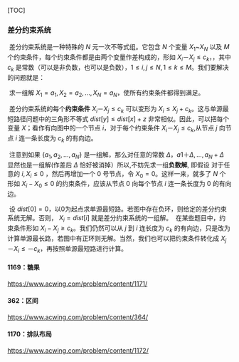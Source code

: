 [TOC]

### 差分约束系统

​		差分约束系统是一种特殊的 $N$ 元一次不等式组。它包含 $N$  个变量 $X_1$~$X_N$ 以及 $M$ 个约束条件，每个约束条件都是由两个变量作差构成的，形如 $X_i－X_j ≤ c_k$，，其中 $c_k$ 是常数（可以是非负数，也可以是负数），$1 ≤ i,j ≤ N,1 ≤ k ≤ M$。我们要解决的问题就是：

​		求一组解 $X_1 = a_1,X_2 = a_2 ,...,X_N = a_N$，使所有约束条件都得到满足。

​		差分约束系统的每个**约束条件** $X_i－X_j ≤ c_k$ 可以变形为 $X_i ≤ X_j + c_k$。这与单源最短路径问题中的三角形不等式 $dist[y] ≤ dist[x]+z$ 非常相似。因此，可以把每个变量 $X$；看作有向图中的一个节点 $i$，对于每个约束条件 $X_i－X_j ≤ c_k$,从节点 $j$ 向节点  $i$  连一条长度为 $c_k$ 的有向边。

​		注意到如果 $\{a_1,a_2, … ,a_N\}$ 是一组解，那么对任意的常数 $Δ$，${a1＋Δ,…,a_N+Δ}$   显然也是一组解(作差后 $Δ$ 恰好被消掉）所以,不妨先求一组**负数解**, 即假设  对于任意的 $i,X_i≤0$ ，然后再增加一个 $0$ 号节点，令 $X_0=0$。这样一来，就多了 $N$ 个形如 $X_i-X_0≤0$ 的约束条件，应该从节点 $0$ 向每个节点 $i$ 连一条长度为 $0$ 的有向边。

​		设 $dist[0] = 0$，以$0$为起点求单源最短路。若图中存在负环，则给定的差分约束系统无解。否则，   $X_i= dist[i]$ 就是差分约束系统的一组解。
​		在某些题目中，约束条件形如 $X_i - X_j≥c_k$。我们仍然可以从  $j$ 到  $i$  连长度为  $c_k$ 的有向边，只是改为计算单源最长路，若图中有正环则无解。当然，我们也可以把约束条件转化成  $X_j－X_i≤－c_k$，再按照单源最短路进行计算。





#### 1169：糖果

https://www.acwing.com/problem/content/1171/







#### 362：区间

https://www.acwing.com/problem/content/364/









#### 1170：排队布局

https://www.acwing.com/problem/content/1172/































